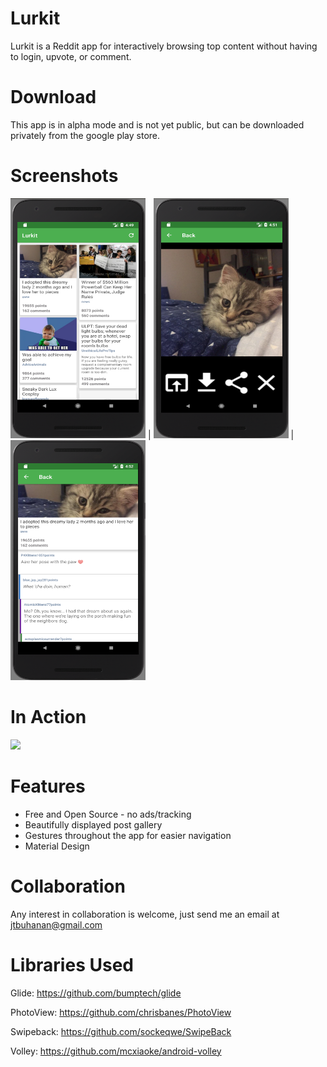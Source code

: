 # Lurkit

Lurkit is a Reddit app for interactively browsing top content without having to login, upvote, or comment.

# Download

This app is in alpha mode and is not yet public, but can be downloaded privately from the google play store. 

# Screenshots
<img src="/screenshots/Screenshot1.png" width="216" height="384" /> | 
<img src="/screenshots/Screenshot2.png" width="216" height="384" /> |
<img src="/screenshots/Screenshot3.png" width="216" height="384" />

# In Action
<img src="/screenshots/InAction.gif">


# Features

* Free and Open Source - no ads/tracking
* Beautifully displayed post gallery
* Gestures throughout the app for easier navigation
* Material Design

# Collaboration

Any interest in collaboration is welcome, just send me an email at jtbuhanan@gmail.com


# Libraries Used

Glide: https://github.com/bumptech/glide

PhotoView: https://github.com/chrisbanes/PhotoView

Swipeback: https://github.com/sockeqwe/SwipeBack

Volley: https://github.com/mcxiaoke/android-volley
